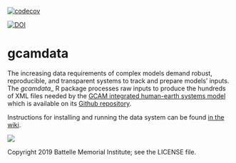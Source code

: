 [![codecov](https://codecov.io/gh/JGCRI/gcamdata/branch/master/graph/badge.svg)](https://codecov.io/gh/JGCRI/gcamdata)

[![DOI](https://zenodo.org/badge/DOI/10.5281/zenodo.1249932.svg)](https://doi.org/10.5281/zenodo.1249932)

# gcamdata
The increasing data requirements of complex models demand robust, reproducible, and transparent systems to track and prepare models’ inputs. The _gcamdata__ R package processes raw inputs to produce the hundreds of XML files needed by the [GCAM integrated human-earth systems model](https://www.geosci-model-dev-discuss.net/gmd-2018-214/) which is available on its [Github repository](https://github.com/JGCRI/gcam-core).

Instructions for installing and running the data system can be found [in the wiki](https://github.com/JGCRI/gcamdata/wiki/Getting-Started).

![](https://github.com/bpbond/gcamdata/blob/master/figures/network_current.png)

Copyright 2019 Battelle Memorial Institute; see the LICENSE file.
